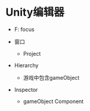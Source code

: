 # Unity编辑器

- F: focus

- 窗口
  - Project
- Hierarchy 
  - 游戏中包含gameObject
- Inspector
  - gameObject Component
